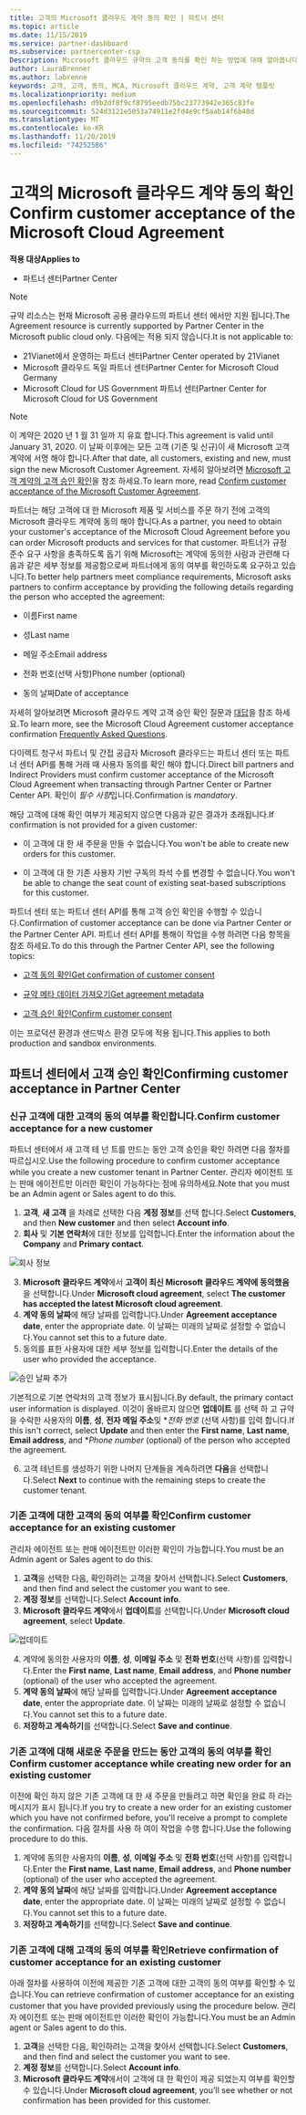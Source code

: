 ```yaml
---
title: 고객의 Microsoft 클라우드 계약 동의 확인 | 파트너 센터
ms.topic: article
ms.date: 11/15/2019
ms.service: partner-dashboard
ms.subservice: partnercenter-csp
Description: Microsoft 클라우드 규약의 고객 동의를 확인 하는 방법에 대해 알아봅니다. 고객을 위한 Microsoft 제품 및 서비스를 주문 하는 데 필요할 수 있습니다.
author: LauraBrenner
ms.author: labrenne
keywords: 고객, 고객, 동의, MCA, Microsoft 클라우드 계약, 고객 계약 템플릿
ms.localizationpriority: medium
ms.openlocfilehash: d9b2df8f9cf8795eedb75bc23773942e365c83fe
ms.sourcegitcommit: 524d3121e5053a74911e2fd4e9cf5aab14f6b48d
ms.translationtype: MT
ms.contentlocale: ko-KR
ms.lasthandoff: 11/20/2019
ms.locfileid: "74252586"
---
```

# <a name="confirm-customer-acceptance-of-the-microsoft-cloud-agreement"></a><span data-ttu-id="52997-105">고객의 Microsoft 클라우드 계약 동의 확인</span><span class="sxs-lookup"><span data-stu-id="52997-105">Confirm customer acceptance of the Microsoft Cloud Agreement</span></span>

<span data-ttu-id="52997-106">**적용 대상**</span><span class="sxs-lookup"><span data-stu-id="52997-106">**Applies to**</span></span>
-  <span data-ttu-id="52997-107">파트너 센터</span><span class="sxs-lookup"><span data-stu-id="52997-107">Partner Center</span></span>

> [!NOTE]
> <span data-ttu-id="52997-108">규약 리소스는 현재 Microsoft 공용 클라우드의 파트너 센터 에서만 지원 됩니다.</span><span class="sxs-lookup"><span data-stu-id="52997-108">The Agreement resource is currently supported by Partner Center in the Microsoft public cloud only.</span></span> <span data-ttu-id="52997-109">다음에는 적용 되지 않습니다.</span><span class="sxs-lookup"><span data-stu-id="52997-109">It is not applicable to:</span></span>
> * <span data-ttu-id="52997-110">21Vianet에서 운영하는 파트너 센터</span><span class="sxs-lookup"><span data-stu-id="52997-110">Partner Center operated by 21Vianet</span></span>
> * <span data-ttu-id="52997-111">Microsoft 클라우드 독일 파트너 센터</span><span class="sxs-lookup"><span data-stu-id="52997-111">Partner Center for Microsoft Cloud Germany</span></span>
> * <span data-ttu-id="52997-112">Microsoft Cloud for US Government 파트너 센터</span><span class="sxs-lookup"><span data-stu-id="52997-112">Partner Center for Microsoft Cloud for US Government</span></span>

>[!NOTE]
><span data-ttu-id="52997-113">이 계약은 2020 년 1 월 31 일까 지 유효 합니다.</span><span class="sxs-lookup"><span data-stu-id="52997-113">This agreement is valid until January 31, 2020.</span></span> <span data-ttu-id="52997-114">이 날짜 이후에는 모든 고객 (기존 및 신규)이 새 Microsoft 고객 계약에 서명 해야 합니다.</span><span class="sxs-lookup"><span data-stu-id="52997-114">After that date, all customers, existing and new, must sign the new Microsoft Customer Agreement.</span></span> <span data-ttu-id="52997-115">자세히 알아보려면 [Microsoft 고객 계약의 고객 승인 확인](confirm-customer-agreement.md)을 참조 하세요.</span><span class="sxs-lookup"><span data-stu-id="52997-115">To learn more, read [Confirm customer acceptance of the Microsoft Customer Agreement](confirm-customer-agreement.md).</span></span>

<span data-ttu-id="52997-116">파트너는 해당 고객에 대 한 Microsoft 제품 및 서비스를 주문 하기 전에 고객의 Microsoft 클라우드 계약에 동의 해야 합니다.</span><span class="sxs-lookup"><span data-stu-id="52997-116">As a partner, you need to obtain your customer's acceptance of the Microsoft Cloud Agreement before you can order Microsoft products and services for that customer.</span></span> <span data-ttu-id="52997-117">파트너가 규정 준수 요구 사항을 충족하도록 돕기 위해 Microsoft는 계약에 동의한 사람과 관련해 다음과 같은 세부 정보를 제공함으로써 파트너에게 동의 여부를 확인하도록 요구하고 있습니다.</span><span class="sxs-lookup"><span data-stu-id="52997-117">To better help partners meet compliance requirements, Microsoft asks partners to confirm acceptance by providing the following details regarding the person who accepted the agreement:</span></span> 

-   <span data-ttu-id="52997-118">이름</span><span class="sxs-lookup"><span data-stu-id="52997-118">First name</span></span>

-   <span data-ttu-id="52997-119">성</span><span class="sxs-lookup"><span data-stu-id="52997-119">Last name</span></span>

-   <span data-ttu-id="52997-120">메일 주소</span><span class="sxs-lookup"><span data-stu-id="52997-120">Email address</span></span>

-   <span data-ttu-id="52997-121">전화 번호(선택 사항)</span><span class="sxs-lookup"><span data-stu-id="52997-121">Phone number (optional)</span></span>

-   <span data-ttu-id="52997-122">동의 날짜</span><span class="sxs-lookup"><span data-stu-id="52997-122">Date of acceptance</span></span>

<span data-ttu-id="52997-123">자세히 알아보려면 Microsoft 클라우드 계약 고객 승인 확인 질문과 [대답](https://docs.microsoft.com/partner-center/confirm-consent-faq)을 참조 하세요.</span><span class="sxs-lookup"><span data-stu-id="52997-123">To learn more, see the Microsoft Cloud Agreement customer acceptance confirmation [Frequently Asked Questions](https://docs.microsoft.com/partner-center/confirm-consent-faq).</span></span>

<span data-ttu-id="52997-124">다이렉트 청구서 파트너 및 간접 공급자 Microsoft 클라우드는 파트너 센터 또는 파트너 센터 API를 통해 거래 때 사용자 동의를 확인 해야 합니다.</span><span class="sxs-lookup"><span data-stu-id="52997-124">Direct bill partners and Indirect Providers must confirm customer acceptance of the Microsoft Cloud Agreement when transacting through Partner Center or Partner Center API.</span></span> <span data-ttu-id="52997-125">확인이 *필수 사항*입니다.</span><span class="sxs-lookup"><span data-stu-id="52997-125">Confirmation is *mandatory*.</span></span>

<span data-ttu-id="52997-126">해당 고객에 대해 확인 여부가 제공되지 않으면 다음과 같은 결과가 초래됩니다.</span><span class="sxs-lookup"><span data-stu-id="52997-126">If confirmation is not provided for a given customer:</span></span>

-   <span data-ttu-id="52997-127">이 고객에 대 한 새 주문을 만들 수 없습니다.</span><span class="sxs-lookup"><span data-stu-id="52997-127">You won't be able to create new orders for this customer.</span></span>

-   <span data-ttu-id="52997-128">이 고객에 대 한 기존 사용자 기반 구독의 좌석 수를 변경할 수 없습니다.</span><span class="sxs-lookup"><span data-stu-id="52997-128">You won't be able to change the seat count of existing seat-based subscriptions for this customer.</span></span>

<span data-ttu-id="52997-129">파트너 센터 또는 파트너 센터 API를 통해 고객 승인 확인을 수행할 수 있습니다.</span><span class="sxs-lookup"><span data-stu-id="52997-129">Confirmation of customer acceptance can be done via Partner Center or the Partner Center API.</span></span> <span data-ttu-id="52997-130">파트너 센터 API를 통해이 작업을 수행 하려면 다음 항목을 참조 하세요.</span><span class="sxs-lookup"><span data-stu-id="52997-130">To do this through the Partner Center API, see the following topics:</span></span> 

-   [<span data-ttu-id="52997-131">고객 동의 확인</span><span class="sxs-lookup"><span data-stu-id="52997-131">Get confirmation of customer consent</span></span>](https://docs.microsoft.com/partner-center/develop/get-confirmation-of-customer-consent)

-   [<span data-ttu-id="52997-132">규약 메타 데이터 가져오기</span><span class="sxs-lookup"><span data-stu-id="52997-132">Get agreement metadata</span></span>](https://docs.microsoft.com/partner-center/develop/get-agreement-metadata)

-   [<span data-ttu-id="52997-133">고객 승인 확인</span><span class="sxs-lookup"><span data-stu-id="52997-133">Confirm customer consent</span></span>](https://docs.microsoft.com/partner-center/develop/confirm-customer-consent)


<span data-ttu-id="52997-134">이는 프로덕션 환경과 샌드박스 환경 모두에 적용 됩니다.</span><span class="sxs-lookup"><span data-stu-id="52997-134">This applies to both production and sandbox environments.</span></span>

## <a name="confirming-customer-acceptance-in-partner-center"></a><span data-ttu-id="52997-135">파트너 센터에서 고객 승인 확인</span><span class="sxs-lookup"><span data-stu-id="52997-135">Confirming customer acceptance in Partner Center</span></span>

### <a name="confirm-customer-acceptance-for-a-new-customer"></a><span data-ttu-id="52997-136">신규 고객에 대한 고객의 동의 여부를 확인합니다.</span><span class="sxs-lookup"><span data-stu-id="52997-136">Confirm customer acceptance for a new customer</span></span>

<span data-ttu-id="52997-137">파트너 센터에서 새 고객 테 넌 트를 만드는 동안 고객 승인을 확인 하려면 다음 절차를 따르십시오.</span><span class="sxs-lookup"><span data-stu-id="52997-137">Use the following procedure to confirm customer acceptance while you create a new customer tenant in Partner Center.</span></span> <span data-ttu-id="52997-138">관리자 에이전트 또는 판매 에이전트만 이러한 확인이 가능하다는 점에 유의하세요.</span><span class="sxs-lookup"><span data-stu-id="52997-138">Note that you must be an Admin agent or Sales agent to do this.</span></span>

1. <span data-ttu-id="52997-139">**고객**, **새 고객** 을 차례로 선택한 다음 **계정 정보**를 선택 합니다.</span><span class="sxs-lookup"><span data-stu-id="52997-139">Select **Customers**, and then **New customer** and then select **Account info**.</span></span>
2. <span data-ttu-id="52997-140">**회사** 및 **기본 연락처**에 대한 정보를 입력합니다.</span><span class="sxs-lookup"><span data-stu-id="52997-140">Enter the information about the **Company** and **Primary contact**.</span></span>

![회사 정보](images/mca/mca1.png)

3. <span data-ttu-id="52997-142">**Microsoft 클라우드 계약**에서 **고객이 최신 Microsoft 클라우드 계약에 동의했음**을 선택합니다.</span><span class="sxs-lookup"><span data-stu-id="52997-142">Under **Microsoft cloud agreement**, select **The customer has accepted the latest Microsoft cloud agreement**.</span></span>
4. <span data-ttu-id="52997-143">**계약 동의 날짜**에 해당 날짜를 입력합니다.</span><span class="sxs-lookup"><span data-stu-id="52997-143">Under **Agreement acceptance date**, enter the appropriate date.</span></span> <span data-ttu-id="52997-144">이 날짜는 미래의 날짜로 설정할 수 없습니다.</span><span class="sxs-lookup"><span data-stu-id="52997-144">You cannot set this to a future date.</span></span>
5. <span data-ttu-id="52997-145">동의를 표한 사용자에 대한 세부 정보를 입력합니다.</span><span class="sxs-lookup"><span data-stu-id="52997-145">Enter the details of the user who provided the acceptance.</span></span>

![승인 날짜 추가](images/mca/MCA3.png)

<span data-ttu-id="52997-147">기본적으로 기본 연락처의 고객 정보가 표시됩니다.</span><span class="sxs-lookup"><span data-stu-id="52997-147">By default, the primary contact user information is displayed.</span></span> <span data-ttu-id="52997-148">이것이 올바르지 않으면 **업데이트** 를 선택 하 고 규약을 수락한 사용자의 **이름**, **성**, **전자 메일 주소**및 \**전화 번호* (선택 사항)를 입력 합니다.</span><span class="sxs-lookup"><span data-stu-id="52997-148">If this isn't correct, select **Update** and then enter the **First name**, **Last name**, **Email address**, and \**Phone number* (optional) of the person who accepted the agreement.</span></span>

6. <span data-ttu-id="52997-149">고객 테넌트를 생성하기 위한 나머지 단계들을 계속하려면 **다음**을 선택합니다.</span><span class="sxs-lookup"><span data-stu-id="52997-149">Select **Next** to continue with the remaining steps to create the customer tenant.</span></span>

### <a name="confirm-customer-acceptance-for-an-existing-customer"></a><span data-ttu-id="52997-150">기존 고객에 대한 고객의 동의 여부를 확인</span><span class="sxs-lookup"><span data-stu-id="52997-150">Confirm customer acceptance for an existing customer</span></span>

<span data-ttu-id="52997-151">관리자 에이전트 또는 판매 에이전트만 이러한 확인이 가능합니다.</span><span class="sxs-lookup"><span data-stu-id="52997-151">You must be an Admin agent or Sales agent to do this.</span></span>

1. <span data-ttu-id="52997-152">**고객**을 선택한 다음, 확인하려는 고객을 찾아서 선택합니다.</span><span class="sxs-lookup"><span data-stu-id="52997-152">Select **Customers**, and then find and select the customer you want to see.</span></span>
2. <span data-ttu-id="52997-153">**계정 정보**를 선택합니다.</span><span class="sxs-lookup"><span data-stu-id="52997-153">Select **Account info**.</span></span>
3. <span data-ttu-id="52997-154">**Microsoft 클라우드 계약**에서 **업데이트**를 선택합니다.</span><span class="sxs-lookup"><span data-stu-id="52997-154">Under **Microsoft cloud agreement**, select **Update**.</span></span>

![업데이트](images/mca/mca4.png)

4. <span data-ttu-id="52997-156">계약에 동의한 사용자의 **이름**, **성**, **이메일 주소** 및 **전화 번호**(선택 사항)를 입력합니다.</span><span class="sxs-lookup"><span data-stu-id="52997-156">Enter the **First name**, **Last name**, **Email address**, and **Phone number** (optional) of the user who accepted the agreement.</span></span>
5. <span data-ttu-id="52997-157">**계약 동의 날짜**에 해당 날짜를 입력합니다.</span><span class="sxs-lookup"><span data-stu-id="52997-157">Under **Agreement acceptance date**, enter the appropriate date.</span></span> <span data-ttu-id="52997-158">이 날짜는 미래의 날짜로 설정할 수 없습니다.</span><span class="sxs-lookup"><span data-stu-id="52997-158">You cannot set this to a future date.</span></span>
6. <span data-ttu-id="52997-159">**저장하고 계속하기**를 선택합니다.</span><span class="sxs-lookup"><span data-stu-id="52997-159">Select **Save and continue**.</span></span>

### <a name="confirm-customer-acceptance-while-creating-new-order-for-an-existing-customer"></a><span data-ttu-id="52997-160">기존 고객에 대해 새로운 주문을 만드는 동안 고객의 동의 여부를 확인</span><span class="sxs-lookup"><span data-stu-id="52997-160">Confirm customer acceptance while creating new order for an existing customer</span></span>

<span data-ttu-id="52997-161">이전에 확인 하지 않은 기존 고객에 대 한 새 주문을 만들려고 하면 확인을 완료 하 라는 메시지가 표시 됩니다.</span><span class="sxs-lookup"><span data-stu-id="52997-161">If you try to create a new order for an existing customer which you have not confirmed before, you'll receive a prompt to complete the confirmation.</span></span> <span data-ttu-id="52997-162">다음 절차를 사용 하 여이 작업을 수행 합니다.</span><span class="sxs-lookup"><span data-stu-id="52997-162">Use the following procedure to do this.</span></span>

1. <span data-ttu-id="52997-163">계약에 동의한 사용자의 **이름**, **성**, **이메일 주소** 및 **전화 번호**(선택 사항)를 입력합니다.</span><span class="sxs-lookup"><span data-stu-id="52997-163">Enter the **First name**, **Last name**, **Email address**, and **Phone number** (optional) of the user who accepted the agreement.</span></span>
2. <span data-ttu-id="52997-164">**계약 동의 날짜**에 해당 날짜를 입력합니다.</span><span class="sxs-lookup"><span data-stu-id="52997-164">Under **Agreement acceptance date**, enter the appropriate date.</span></span> <span data-ttu-id="52997-165">이 날짜는 미래의 날짜로 설정할 수 없습니다.</span><span class="sxs-lookup"><span data-stu-id="52997-165">You cannot set this to a future date.</span></span>
3. <span data-ttu-id="52997-166">**저장하고 계속하기**를 선택합니다.</span><span class="sxs-lookup"><span data-stu-id="52997-166">Select **Save and continue**.</span></span>

### <a name="retrieve-confirmation-of-customer-acceptance-for-an-existing-customer"></a><span data-ttu-id="52997-167">기존 고객에 대해 고객의 동의 여부를 확인</span><span class="sxs-lookup"><span data-stu-id="52997-167">Retrieve confirmation of customer acceptance for an existing customer</span></span>

<span data-ttu-id="52997-168">아래 절차를 사용하여 이전에 제공한 기존 고객에 대한 고객의 동의 여부를 확인할 수 있습니다.</span><span class="sxs-lookup"><span data-stu-id="52997-168">You can retrieve confirmation of customer acceptance for an existing customer that you have provided previously using the procedure below.</span></span> <span data-ttu-id="52997-169">관리자 에이전트 또는 판매 에이전트만 이러한 확인이 가능합니다.</span><span class="sxs-lookup"><span data-stu-id="52997-169">You must be an Admin agent or Sales agent to do this.</span></span>

1. <span data-ttu-id="52997-170">**고객**을 선택한 다음, 확인하려는 고객을 찾아서 선택합니다.</span><span class="sxs-lookup"><span data-stu-id="52997-170">Select **Customers**, and then find and select the customer you want to see.</span></span>
2. <span data-ttu-id="52997-171">**계정 정보**를 선택합니다.</span><span class="sxs-lookup"><span data-stu-id="52997-171">Select **Account info**.</span></span>
3. <span data-ttu-id="52997-172">**Microsoft 클라우드 계약**에서이 고객에 대 한 확인이 제공 되었는지 여부를 확인할 수 있습니다.</span><span class="sxs-lookup"><span data-stu-id="52997-172">Under **Microsoft cloud agreement**, you'll see whether or not confirmation has been provided for this customer.</span></span>
